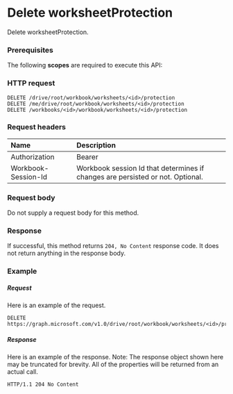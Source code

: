 # Delete worksheetProtection

Delete worksheetProtection.
### Prerequisites
The following **scopes** are required to execute this API: 
### HTTP request
<!-- { "blockType": "ignored" } -->
```http
DELETE /drive/root/workbook/worksheets/<id>/protection
DELETE /me/drive/root/workbook/worksheets/<id>/protection
DELETE /workbooks/<id>/workbook/worksheets/<id>/protection

```
### Request headers
| Name       | Description|
|:---------------|:----------|
| Authorization  | Bearer <code>|
| Workbook-Session-Id  | Workbook session Id that determines if changes are persisted or not. Optional.|

### Request body
Do not supply a request body for this method.


### Response
If successful, this method returns `204, No Content` response code. It does not return anything in the response body.

### Example
##### Request
Here is an example of the request.
<!-- {
  "blockType": "request",
  "name": "delete_worksheetprotection"
}-->
```http
DELETE https://graph.microsoft.com/v1.0/drive/root/workbook/worksheets/<id>/protection
```
##### Response
Here is an example of the response. Note: The response object shown here may be truncated for brevity. All of the properties will be returned from an actual call.
<!-- {
  "blockType": "response",
  "truncated": true
} -->
```http
HTTP/1.1 204 No Content
```

<!-- uuid: 8fcb5dbc-d5aa-4681-8e31-b001d5168d79
2015-10-25 14:57:30 UTC -->
<!-- {
  "type": "#page.annotation",
  "description": "Delete worksheetProtection",
  "keywords": "",
  "section": "documentation",
  "tocPath": ""
}-->